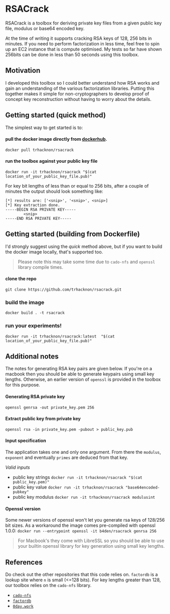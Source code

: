 # RSACrack
RSACrack is a toolbox for deriving private key files from a given public key file, modulus or base64 encoded key.

At the time of writing it supports cracking RSA keys of 128, 256 bits in minutes. If you need to perform factorization in less time, feel free to spin up an EC2 instance that is compute optimised. My tests so far have shown 256bits can be done in less than 50 seconds using this toolbox.

## Motivation
I developed this toolbox so I could better understand how RSA works and gain an understanding of the various factorization libraries. Putting this together makes it simple for non-cryptographers to develop proof of concept key reconstruction without having to worry about the details.

## Getting started (quick method)
The simplest way to get started is to:

####  pull the docker image directly from [dockerhub](https://hub.docker.com/r/b4den/rsacrack).
`docker pull trhacknon/rsacrack`

#### run the toolbox against your public key file
`docker run -it trhacknon/rsacrack "$(cat location_of_your_public_key_file.pub)"`

For key bit lengths of less than or equal to 256 bits, after a couple of minutes the output should look something like:
```
[*] results are: ['<snip>', '<snip>', <snip>]
[*] Key extraction done.
-----BEGIN RSA PRIVATE KEY-----
		<snip>
-----END RSA PRIVATE KEY-----
```

## Getting started (building from Dockerfile)
I'd strongly suggest using the _quick_ method above, but if you want to build the docker image locally, that's supported too.

> Please note this may take some time due to `cado-nfs` and `openssl` library compile times.

#### clone the repo
`git clone https://github.com/trhacknon/rsacrack.git`

### build the image
`docker build . -t rsacrack`

### run your experiments!
`docker run -it trhacknon/rsacrack:latest  "$(cat location_of_your_public_key_file.pub)"`

## Additional notes
The notes for generating RSA key pairs are given below. If you're on a macbook then you should be able to generate keypairs using small key lengths. Otherwise, an earlier version of `openssl` is provided in the toolbox for this purpose.

#### Generating RSA private key
`openssl genrsa -out private_key.pem 256`

#### Extract public key from private key
`openssl rsa -in private_key.pem -pubout > public_key.pub`

#### Input specification
The application takes one and only one argument. From there the `modulus`, `exponent` and eventually `primes` are deduced from that key.

*Valid inputs*
- public key strings `docker run -it trhacknon/rsacrack "$(cat public_key.pem)"`
- public key value `docker run -it trhacknon/rsacrack "base64encoded-pubkey"`
- public key modulus `docker run -it trhacknon/rsacrack modulusint`


#### Openssl version
Some newer versions of openssl won't let you generate rsa keys of 128/256 bit sizes. As a workaround the image comes pre-compiled with openssl 1.0.0: `docker run --entrypoint openssl -it b4den/rsacrack genrsa 256`

> For Macbook's they come with LibreSSL so you should be able to use your builtin openssl library for key generation using small key lengths.

## References
Do check out the other repositories that this code relies on. `factordb` is a lookup site where `n` is small (<=128 bits). For key lengths greater than 128, our toolbox relies on the `cado-nfs` library.
- [`cado-nfs`](https://github.com/kurhula/cado-nfs)
- [`factordb`](http://factordb.com/)
- [`0day.work`](https://0day.work/how-i-recovered-your-private-key-or-why-small-keys-are-bad/)
